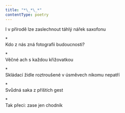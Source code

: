 ```yaml
---
title: "*\_*\_*"
contentType: poetry
---
```


<section>

I v přírodě lze zaslechnout táhlý nářek saxofonu

</section>

<section>

\*  
Kdo z nás zná fotografii budoucnosti?

</section>

<section>

\*  
Věčné ach s každou křižovatkou

</section>

<section>

\*  
Skládací židle roztroušené v úsměvech nikomu nepatří

\*  
Svůdná saka z příštích gest

</section>

<section>

\*  
Tak přeci: zase jen chodník

</section>
